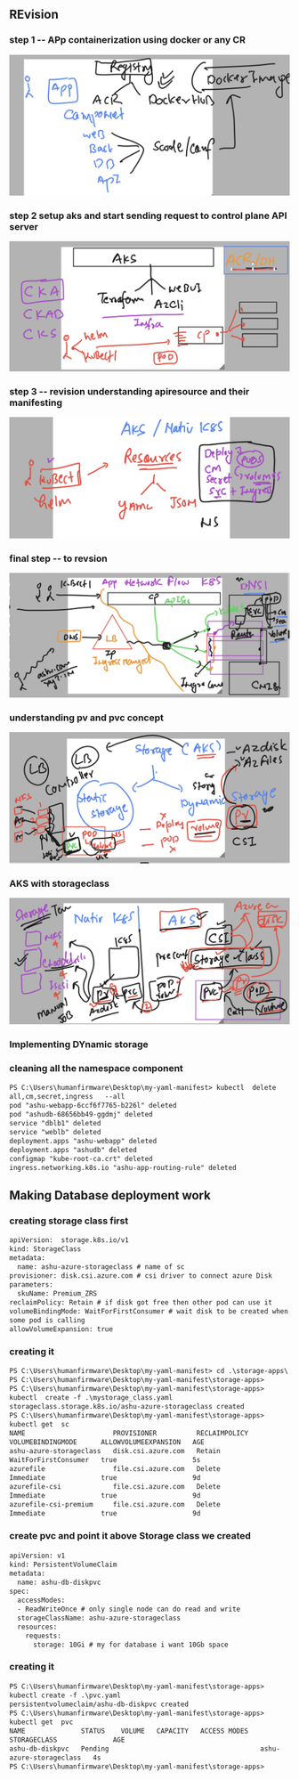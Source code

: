 ## REvision 

### step 1 -- APp containerization using docker or any CR

<img src="rev1.png">

### step 2 setup aks and start sending request to control plane API server

<img src="rev2.png">

### step 3 -- revision understanding apiresource and their manifesting 

<img src="rev3.png">

### final step -- to revsion 

<img src="finalrev.png">

### understanding pv and pvc concept 

<img src="pv.png">

### AKS with storageclass 

<img src="sc.png">

### Implementing DYnamic storage 

### cleaning all the namespace component 

```
PS C:\Users\humanfirmware\Desktop\my-yaml-manifest> kubectl  delete all,cm,secret,ingress   --all
pod "ashu-webapp-6ccf6f7765-b226l" deleted
pod "ashudb-68656bb49-ggdmj" deleted
service "dblb1" deleted
service "weblb" deleted
deployment.apps "ashu-webapp" deleted
deployment.apps "ashudb" deleted
configmap "kube-root-ca.crt" deleted
ingress.networking.k8s.io "ashu-app-routing-rule" deleted

```

## Making Database deployment work

### creating storage class first 

```
apiVersion:  storage.k8s.io/v1
kind: StorageClass
metadata:
  name: ashu-azure-storageclass # name of sc 
provisioner: disk.csi.azure.com # csi driver to connect azure Disk 
parameters:
  skuName: Premium_ZRS
reclaimPolicy: Retain # if disk got free then other pod can use it 
volumeBindingMode: WaitForFirstConsumer # wait disk to be created when some pod is calling
allowVolumeExpansion: true
```

### creating it 

```
PS C:\Users\humanfirmware\Desktop\my-yaml-manifest> cd .\storage-apps\
PS C:\Users\humanfirmware\Desktop\my-yaml-manifest\storage-apps> 
PS C:\Users\humanfirmware\Desktop\my-yaml-manifest\storage-apps> kubectl  create -f .\mystorage_class.yaml  
storageclass.storage.k8s.io/ashu-azure-storageclass created
PS C:\Users\humanfirmware\Desktop\my-yaml-manifest\storage-apps> kubectl get  sc
NAME                      PROVISIONER          RECLAIMPOLICY   VOLUMEBINDINGMODE      ALLOWVOLUMEEXPANSION   AGE
ashu-azure-storageclass   disk.csi.azure.com   Retain          WaitForFirstConsumer   true                   5s
azurefile                 file.csi.azure.com   Delete          Immediate              true                   9d
azurefile-csi             file.csi.azure.com   Delete          Immediate              true                   9d
azurefile-csi-premium     file.csi.azure.com   Delete          Immediate              true                   9d
```

### create pvc and point it above Storage class we  created 

```
apiVersion: v1
kind: PersistentVolumeClaim
metadata:
  name: ashu-db-diskpvc
spec:
  accessModes:
  - ReadWriteOnce # only single node can do read and write 
  storageClassName: ashu-azure-storageclass
  resources:
    requests:
      storage: 10Gi # my for database i want 10Gb space 
```

### creating it 

```
PS C:\Users\humanfirmware\Desktop\my-yaml-manifest\storage-apps> kubectl create -f .\pvc.yaml 
persistentvolumeclaim/ashu-db-diskpvc created
PS C:\Users\humanfirmware\Desktop\my-yaml-manifest\storage-apps> kubectl get  pvc
NAME              STATUS    VOLUME   CAPACITY   ACCESS MODES   STORAGECLASS              AGE
ashu-db-diskpvc   Pending                                      ashu-azure-storageclass   4s
PS C:\Users\humanfirmware\Desktop\my-yaml-manifest\storage-apps> 


```


